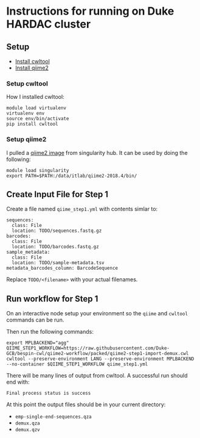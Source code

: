 # Instructions for running on Duke HARDAC cluster

## Setup
- [Install cwltool](https://github.com/common-workflow-language/cwltool#install)
- [Install qiime2](https://docs.qiime2.org/2018.4/install/native/)

### Setup cwltool
How I installed cwltool:
```
module load virtualenv
virtualenv env
source env/bin/activate
pip install cwltool
```

### Setup qiime2
I pulled a [qiime2 image](https://www.singularity-hub.org/containers/3114) from singularity hub.
It can be used by doing the following:
```
module load singularity
export PATH=$PATH:/data/itlab/qiime2-2018.4/bin/
```

## Create Input File for Step 1
Create a file named `qiime_step1.yml` with contents simlar to:
```
sequences:
  class: File
  location: TODO/sequences.fastq.gz
barcodes:
  class: File
  location: TODO/barcodes.fastq.gz
sample_metadata:
  class: File
  location: TODO/sample-metadata.tsv
metadata_barcodes_column: BarcodeSequence
```
Replace `TODO/<filename>` with your actual filenames.

## Run workflow for Step 1
On an interactive node setup your environment so the `qiime` and `cwltool` commands can be run.

Then run the following commands:
```
export MPLBACKEND="agg"
QIIME_STEP1_WORKFLOW=https://raw.githubusercontent.com/Duke-GCB/bespin-cwl/qiime2-workflow/packed/qiime2-step1-import-demux.cwl
cwltool --preserve-environment LANG --preserve-environment MPLBACKEND --no-container $QIIME_STEP1_WORKFLOW qiime_step1.yml
```

There will be many lines of output from cwltool.
A successful run should end with:
```
Final process status is success
```

At this point the output files should be in your current directory:
- `emp-single-end-sequences.qza`
- `demux.qza`
- `demux.qzv`
